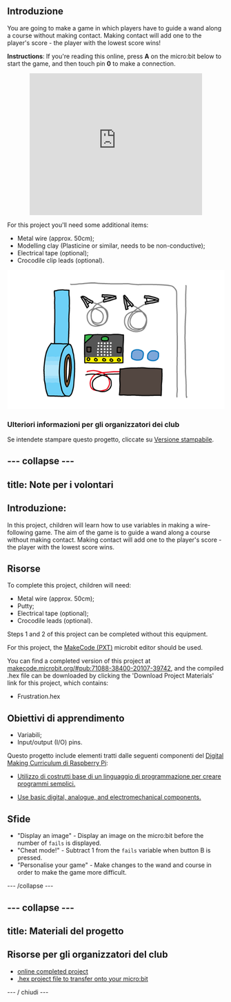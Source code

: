 ## Introduzione

You are going to make a game in which players have to guide a wand along a course without making contact. Making contact will add one to the player's score - the player with the lowest score wins!

**Instructions**: If you're reading this online, press **A** on the micro:bit below to start the game, and then touch pin **0** to make a connection.

<div class="trinket" style="width:400px;margin: 0 auto;">
<div style="position:relative;height:0;padding-bottom:81.97%;overflow:hidden;"><iframe style="position:absolute;top:0;left:0;width:100%;height:100%;" src="https://makecode.microbit.org/---run?id=_FEDEdA3v6e64" allowfullscreen="allowfullscreen" sandbox="allow-popups allow-scripts allow-same-origin" frameborder="0"></iframe></div>
</div>

For this project you'll need some additional items:

* Metal wire (approx. 50cm);
* Modelling clay (Plasticine or similar, needs to be non-conductive);
* Electrical tape (optional);
* Crocodile clip leads (optional).

![schermata](images/frustration-items.png)

### Ulteriori informazioni per gli organizzatori dei club

Se intendete stampare questo progetto, cliccate su [Versione stampabile](https://projects.raspberrypi.org/en/projects/frustration/print).

## \--- collapse \---

## title: Note per i volontari

## Introduzione:

In this project, children will learn how to use variables in making a wire-following game. The aim of the game is to guide a wand along a course without making contact. Making contact will add one to the player's score - the player with the lowest score wins.

## Risorse

To complete this project, children will need:

* Metal wire (approx. 50cm);
* Putty;
* Electrical tape (optional);
* Crocodile leads (optional).

Steps 1 and 2 of this project can be completed without this equipment.

For this project, the [MakeCode (PXT)](http://jumpto.cc/pxt-new) microbit editor should be used.

You can find a completed version of this project at [makecode.microbit.org/#pub:71088-38400-20107-39742](https://makecode.microbit.org/#pub:71088-38400-20107-39742), and the compiled .hex file can be downloaded by clicking the 'Download Project Materials' link for this project, which contains:

* Frustration.hex

## Obiettivi di apprendimento

* Variabili;
* Input/output (I/O) pins.

Questo progetto include elementi tratti dalle seguenti componenti del [Digital Making Curriculum di Raspberry Pi](http://rpf.io/curriculum):

* [Utilizzo di costrutti base di un linguaggio di programmazione per creare programmi semplici.](https://www.raspberrypi.org/curriculum/programming/creator)

* [Use basic digital, analogue, and electromechanical components.](https://www.raspberrypi.org/curriculum/physical-computing/creator)

## Sfide

* "Display an image" - Display an image on the micro:bit before the number of `fails` is displayed.
* "Cheat mode!" - Subtract 1 from the `fails` variable when button B is pressed.
* "Personalise your game" - Make changes to the wand and course in order to make the game more difficult.

\--- /collapse \---

## \--- collapse \---

## title: Materiali del progetto

## Risorse per gli organizzatori del club

* [online completed project](https://makecode.microbit.org/#pub:71088-38400-20107-39742)
* [.hex project file to transfer onto your micro:bit](resources/micro-bit-Frustration.hex)

\--- / chiudi \---